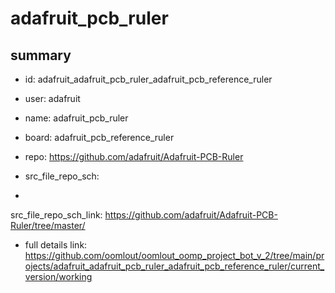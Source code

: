# adafruit_pcb_ruler
 
## summary 
* id: adafruit_adafruit_pcb_ruler_adafruit_pcb_reference_ruler
* user: adafruit
* name: adafruit_pcb_ruler
* board: adafruit_pcb_reference_ruler
* repo: https://github.com/adafruit/Adafruit-PCB-Ruler



* src_file_repo_sch: 
*
 src_file_repo_sch_link: https://github.com/adafruit/Adafruit-PCB-Ruler/tree/master/
* full details link: https://github.com/oomlout/oomlout_oomp_project_bot_v_2/tree/main/projects/adafruit_adafruit_pcb_ruler_adafruit_pcb_reference_ruler/current_version/working  






